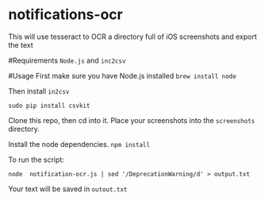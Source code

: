 # notifications-ocr
This will use tesseract to OCR a directory full of iOS screenshots and export the text

#Requirements
`Node.js` and `inc2csv`

#Usage
First make sure you have Node.js installed
```brew install node```

Then install `in2csv`

```sudo pip install csvkit```

Clone this repo, then cd into it. Place your screenshots into the `screenshots` directory.

Install the node dependencies.
```npm install```

To run the script:

```node  notification-ocr.js | sed '/DeprecationWarning/d' > output.txt```

Your text will be saved in `outout.txt`

